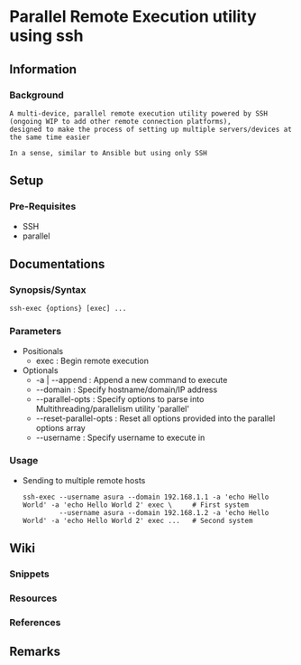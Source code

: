 # Parallel Remote Execution utility using ssh

## Information
### Background
```
A multi-device, parallel remote execution utility powered by SSH (ongoing WIP to add other remote connection platforms), 
designed to make the process of setting up multiple servers/devices at the same time easier

In a sense, similar to Ansible but using only SSH
```

## Setup
### Pre-Requisites
+ SSH
+ parallel

## Documentations
### Synopsis/Syntax
```console
ssh-exec {options} [exec] ...
```

### Parameters
- Positionals
    + exec : Begin remote execution
- Optionals
    + -a | --append : Append a new command to execute
    + --domain : Specify hostname/domain/IP address
    + --parallel-opts : Specify options to parse into Multithreading/parallelism utility 'parallel'
    + --reset-parallel-opts : Reset all options provided into the parallel options array
    + --username : Specify username to execute in

### Usage
- Sending to multiple remote hosts
    ```console
    ssh-exec --username asura --domain 192.168.1.1 -a 'echo Hello World' -a 'echo Hello World 2' exec \     # First system
             --username asura --domain 192.168.1.2 -a 'echo Hello World' -a 'echo Hello World 2' exec ...   # Second system
    ```

## Wiki

### Snippets

### Resources

### References

## Remarks
